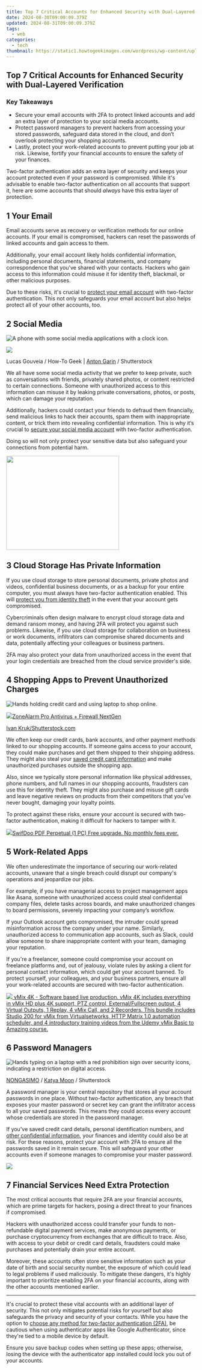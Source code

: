 ```yaml
---
title: Top 7 Critical Accounts for Enhanced Security with Dual-Layered Verification
date: 2024-08-30T09:00:09.379Z
updated: 2024-08-31T09:00:09.379Z
tags:
  - web
categories:
  - tech
thumbnail: https://static1.howtogeekimages.com/wordpress/wp-content/uploads/2024/07/a-hand-holding-a-phone-with-a-2fa-icon-above-the-screen.jpg
---
```


## Top 7 Critical Accounts for Enhanced Security with Dual-Layered Verification

### Key Takeaways

* Secure your email accounts with 2FA to protect linked accounts and add an extra layer of protection to your social media accounts.
* Protect password managers to prevent hackers from accessing your stored passwords, safeguard data stored in the cloud, and don’t overlook protecting your shopping accounts.
* Lastly, protect your work-related accounts to prevent putting your job at risk. Likewise, fortify your financial accounts to ensure the safety of your finances.

 Two-factor authentication adds an extra layer of security and keeps your account protected even if your password is compromised. While it's advisable to enable two-factor authentication on all accounts that support it, here are some accounts that should _always_ have this extra layer of protection.

## 1  Your Email 

 Email accounts serve as recovery or verification methods for our online accounts. If your email is compromised, hackers can reset the passwords of linked accounts and gain access to them.

 Additionally, your email account likely holds confidential information, including personal documents, financial statements, and company correspondence that you've shared with your contacts. Hackers who gain access to this information could misuse it for identity theft, blackmail, or other malicious purposes.

 Due to these risks, it's crucial to [protect your email account](https://extra-hints.techidaily.com/new-top-5-cinematiccamera-tips/) with two-factor authentication. This not only safeguards your email account but also helps protect all of your other accounts, too.

## 2  Social Media 

![A phone with some social media applications with a clock icon.](https://static1.howtogeekimages.com/wordpress/wp-content/uploads/2024/06/tips-that-helped-reduce-my-social-media-usage-for-real.jpg) 

<!-- affiliate ads begin -->
<a href="https://store.massmailsoftware.com/order/checkout.php?PRODS=2069351&QTY=1&AFFILIATE=108875&CART=1"><img src="https://secure.avangate.com/images/merchant/dc87c13749315c7217cdc4ac692e704c/banera_for_partners-24_%282%29.jpg" border="0"></a>
<!-- affiliate ads end -->
Lucas Gouveia / How-To Geek | [Anton Garin](https://www.shutterstock.com/en/image-photo/new-york-usa-02232019-black-apple-1333859027) / Shutterstock

 We all have some social media activity that we prefer to keep private, such as conversations with friends, privately shared photos, or content restricted to certain connections. Someone with unauthorized access to this information can misuse it by leaking private conversations, photos, or posts, which can damage your reputation.

 Additionally, hackers could contact your friends to defraud them financially, send malicious links to hack their accounts, spam them with inappropriate content, or trick them into revealing confidential information. This is why it’s crucial to [secure your social media account](https://fox-access.techidaily.com/step-into-better-imaging-with-these-gopro-extras-for-2024/) with two-factor authentication.

 Doing so will not only protect your sensitive data but also safeguard your connections from potential harm.

<!-- affiliate ads begin -->
<a href="https://dhgate.sjv.io/c/5597632/1678785/12108" target="_top" id="1678785"><img src="//a.impactradius-go.com/display-ad/12108-1678785" border="0" alt="" width="300" height="250"/></a>
<!-- affiliate ads end -->
## 3  Cloud Storage Has Private Information 

 If you use cloud storage to store personal documents, private photos and videos, confidential business documents, or as a backup for your entire computer, you must always have two-factor authentication enabled. This will [protect you from identity theft](https://easy-unlock-android.techidaily.com/how-to-fix-oem-unlock-missing-on-oppo-f23-5g-by-drfone-android/) in the event that your account gets compromised.

 Cybercriminals often design malware to encrypt cloud storage data and demand ransom money, and having 2FA will protect you against such problems. Likewise, if you use cloud storage for collaboration on business or work documents, infiltrators can compromise shared documents and data, potentially affecting your colleagues or business partners.

 2FA may also protect your data from unauthorized access in the event that your login credentials are breached from the cloud service provider's side.

## 4  Shopping Apps to Prevent Unauthorized Charges 

![Hands holding credit card and using laptop to shop online.](https://static1.howtogeekimages.com/wordpress/wp-content/uploads/2022/03/8d330f6d.png) 

<!-- affiliate ads begin -->
<a href="https://estore.zonealarm.com/order/checkout.php?PRODS=38658749&QTY=1&AFFILIATE=108875&CART=1"><img src="https://sc1.checkpoint.com/sc1/za/images/boxes/pa_500.png" border="0">ZoneAlarm Pro Antivirus + Firewall NextGen</a>
<!-- affiliate ads end -->
[Ivan Kruk/Shutterstock.com](https://www.shutterstock.com/image-photo/hands-holding-credit-card-using-laptop-291627674)

 We often keep our credit cards, bank accounts, and other payment methods linked to our shopping accounts. If someone gains access to your account, they could make purchases and get them shipped to their shipping address. They might also steal your [saved credit card information](https://facebook-video-footage.techidaily.com/updated-cutting-edge-techniques-elevating-your-youtube-edits-using-imovie-for-2024/) and make unauthorized purchases outside the shopping app.

 Also, since we typically store personal information like physical addresses, phone numbers, and full names in our shopping accounts, fraudsters can use this for identity theft. They might also purchase and misuse gift cards and leave negative reviews on products from their competitors that you’ve never bought, damaging your loyalty points.

 To protect against these risks, ensure your account is secured with two-factor authentication, making it difficult for hackers to tamper with it.

<!-- affiliate ads begin -->
<a href="https://purchase.swifdoo.com/order/checkout.php?PRODS=40002162&QTY=1&AFFILIATE=108875&CART=1"><img src="https://secure.avangate.com/images/merchant/8b932759a5a04ddb34bf79e3f9072e4b/products/1_Product%20box%20white-1024x1024.png" border="0">SwifDoo PDF Perpetual (1 PC) Free upgrade. No monthly fees ever. 
</a>
<!-- affiliate ads end -->
## 5  Work-Related Apps 

 We often underestimate the importance of securing our work-related accounts, unaware that a single breach could disrupt our company's operations and jeopardize our jobs.

 For example, if you have managerial access to project management apps like Asana, someone with unauthorized access could steal confidential company files, delete tasks across boards, and make unauthorized changes to board permissions, severely impacting your company’s workflow.

 If your Outlook account gets compromised, the intruder could spread misinformation across the company under your name. Similarly, unauthorized access to communication app accounts, such as Slack, could allow someone to share inappropriate content with your team, damaging your reputation.

 If you're a freelancer, someone could compromise your account on freelance platforms and, out of jealousy, violate rules by asking a client for personal contact information, which could get your account banned. To protect yourself, your colleagues, and your business partners, ensure all your work-related accounts are secured with two-factor authentication.

<!-- affiliate ads begin -->
<a href="https://secure.2checkout.com/order/checkout.php?PRODS=30901369&QTY=1&AFFILIATE=108875&CART=1"> <img src="https://secure.avangate.com/images/merchant/ce9a6fb2becc2d235e62b125e9260102/products/1_copy_vMixCallScreenshot1-large.jpg" border="0"> vMix 4K - Software based live production. vMix 4K includes everything in vMix HD plus 4K support, PTZ control, External/Fullscreen output, 4 Virtual Outputs, 1 Replay, 4 vMix Call, and 2 Recorders. 
This bundle includes Studio 200 for vMix from Virtualsetworks, HTTP Matrix 1.0 automation scheduler, and 4 introductory training videos from the Udemy vMix Basic to Amazing course. </a>
<!-- affiliate ads end -->
## 6  Password Managers 

![Hands typing on a laptop with a red prohibition sign over security icons, indicating a restriction on digital access.](https://static1.howtogeekimages.com/wordpress/wp-content/uploads/2024/07/password_manager_browser_extensions_are_handy-_but_there_are_x_reasons_i_wont_use_them.jpg) 

[NONGASIMO](https://www.shutterstock.com/image-photo/cybersecurity-privacy-data-protection-businessman-using-2299156551) / [Katya Moon](https://www.shutterstock.com/image-vector/set-hand-drawn-prohibition-signs-doodle-2347347173) / Shutterstock

 A password manager is your central repository that stores all your account passwords in one place. Without two-factor authentication, any breach that exposes your master password or secret key can grant the infiltrator access to all your saved passwords. This means they could access every account whose credentials are stored in the password manager.

 If you've saved credit card details, personal identification numbers, and [other confidential information](https://facebook-clips.techidaily.com/new-mastering-your-digital-footprint-facebook-lives-made-easy-for-2024/), your finances and identity could also be at risk. For these reasons, protect your account with 2FA to ensure all the passwords saved in it remain secure. This will safeguard your other accounts even if someone manages to compromise your master password.

<!-- affiliate ads begin -->
<a href="https://secure.2checkout.com/order/checkout.php?PRODS=4620778&QTY=1&AFFILIATE=108875&CART=1"><img src="https://secure.avangate.com/images/merchant/07dd4d5a72f5740ef0f035f201951476/300__250banner.jpg" border="0"></a>
<!-- affiliate ads end -->
## 7  Financial Services Need Extra Protection 

 The most critical accounts that require 2FA are your financial accounts, which are prime targets for hackers, posing a direct threat to your finances if compromised.

 Hackers with unauthorized access could transfer your funds to non-refundable digital payment services, make anonymous payments, or purchase cryptocurrency from exchanges that are difficult to trace. Also, with access to your debit or credit card details, fraudsters could make purchases and potentially drain your entire account.

 Moreover, these accounts often store sensitive information such as your date of birth and social security number, the exposure of which could lead to legal problems if used maliciously. To mitigate these dangers, it's highly important to prioritize enabling 2FA on your financial accounts, along with the other accounts mentioned earlier.

---

 It's crucial to protect these vital accounts with an additional layer of security. This not only mitigates potential risks for yourself but also safeguards the privacy and security of your contacts. While you have the option to [choose any method for two-factor authentication (2FA)](https://www.howtogeek.com/232598/5-different-two-step-authentication-methods-to-secure-your-online-accounts), be cautious when using authenticator apps like Google Authenticator, since they're tied to a mobile device by default.

 Ensure you save backup codes when setting up these apps; otherwise, losing the device with the authenticator app installed could lock you out of your accounts.

<ins class="adsbygoogle"
     style="display:block"
     data-ad-format="autorelaxed"
     data-ad-client="ca-pub-7571918770474297"
     data-ad-slot="1223367746"></ins>



<ins class="adsbygoogle"
     style="display:block"
     data-ad-client="ca-pub-7571918770474297"
     data-ad-slot="8358498916"
     data-ad-format="auto"
     data-full-width-responsive="true"></ins>


